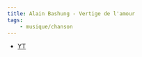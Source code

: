 ```yaml
---
title: Alain Bashung - Vertige de l'amour
tags:
    - musique/chanson
---
```


- [YT](https://www.youtube.com/watch?v=D136hOqYF28)